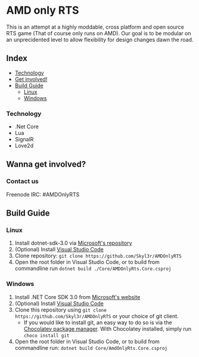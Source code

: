 # AMD only RTS
This is an attempt at a highly moddable, cross platform and open source RTS game (That of course only runs on AMD). Our goal is to be modular on an unprecidented level to allow flexibility for design changes dawn the road.


## Index
- [Technology](#technology)
- [Get involved!](#wanna-get-involved)
- [Build Guide](#build-guide)
  - [Linux](#linux)
  - [Windows](#windows)

### Technology
- .Net Core
- Lua
- SignalR
- Love2d

## Wanna get involved?
### Contact us 
Freenode IRC: #AMDOnlyRTS


## Build Guide

### Linux

1. Install dotnet-sdk-3.0 via [Microsoft's repository](https://dotnet.microsoft.com/download/linux-package-manager/rhel7/sdk-3.0.100)
1. (Optional) Install [Visual Studio Code](https://code.visualstudio.com/download)
1. Clone repository: `git clone https://github.com/Skyl3r/AMDOnlyRTS`
1. Open the root folder in Visual Studio Code, or to build from commandline run `dotnet build ./Core/AMDOnlyRts.Core.csproj`


### Windows

1. Install .NET Core SDK 3.0 from [Microsoft's website](https://dotnet.microsoft.com/download/dotnet-core/3.0#sdk-3.0.100)
1. (Optional) Install [Visual Studio Code](https://code.visualstudio.com/docs/setup/windows)
1. Clone this repository using `git clone https://github.com/Skyl3r/AMDOnlyRTS` or  your choice of git client.
   - If you would like to install git, an easy way to do so is via the [Chocolatey package manager](https://chocolatey.org/install). With Chocolatey installed, simply run `choco install git`
1. Open the root folder in Visual Studio Code, or to build from commandline run: `dotnet build Core/AmdOnlyRts.Core.csproj`

